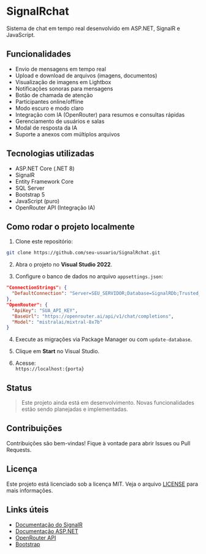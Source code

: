 
# SignalRchat

Sistema de chat em tempo real desenvolvido em ASP.NET, SignalR e JavaScript.

## Funcionalidades

- Envio de mensagens em tempo real
- Upload e download de arquivos (imagens, documentos)
- Visualização de imagens em Lightbox
- Notificações sonoras para mensagens
- Botão de chamada de atenção
- Participantes online/offline
- Modo escuro e modo claro
- Integração com IA (OpenRouter) para resumos e consultas rápidas
- Gerenciamento de usuários e salas
- Modal de resposta da IA
- Suporte a anexos com múltiplos arquivos

## Tecnologias utilizadas

- ASP.NET Core (.NET 8)
- SignalR
- Entity Framework Core
- SQL Server
- Bootstrap 5
- JavaScript (puro)
- OpenRouter API (Integração IA)

## Como rodar o projeto localmente

1. Clone este repositório:

```bash
git clone https://github.com/seu-usuario/SignalRchat.git
```

2. Abra o projeto no **Visual Studio 2022**.

3. Configure o banco de dados no arquivo `appsettings.json`:

```json
"ConnectionStrings": {
  "DefaultConnection": "Server=SEU_SERVIDOR;Database=SignalRDb;Trusted_Connection=True;TrustServerCertificate=True;"
},
"OpenRouter": {
  "ApiKey": "SUA_API_KEY",
  "BaseUrl": "https://openrouter.ai/api/v1/chat/completions",
  "Model": "mistralai/mixtral-8x7b"
}
```

4. Execute as migrações via Package Manager ou com `update-database`.

5. Clique em **Start** no Visual Studio.

6. Acesse:  
`https://localhost:{porta}`

## Status

> Este projeto ainda está em desenvolvimento. Novas funcionalidades estão sendo planejadas e implementadas.

## Contribuições

Contribuições são bem-vindas! Fique à vontade para abrir Issues ou Pull Requests.

## Licença

Este projeto está licenciado sob a licença MIT. Veja o arquivo [LICENSE](./LICENSE) para mais informações.

## Links úteis

- [Documentação do SignalR](https://learn.microsoft.com/aspnet/core/signalr/introduction)
- [Documentação ASP.NET](https://learn.microsoft.com/aspnet/core/)
- [OpenRouter API](https://openrouter.ai/docs)
- [Bootstrap](https://getbootstrap.com/)
